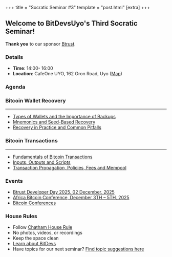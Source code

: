 +++
title = "Socratic Seminar #3"
template = "post.html"
[extra]
+++

## Welcome to BitDevsUyo's Third Socratic Seminar!

**Thank you** to our sponsor [Btrust](https://www.btrust.tech/).


### Details
- **Time**: 14:00- 16:00
- **Location**: CafeOne UYO, 162 Oron Road, Uyo ([Map](https://www.google.com/maps/dir//162+Oron+Rd,+Ewet+Housing+Estate,+Uyo+520102,+Akwa+Ibom/@5.0200907,7.8685155,12.26z/data=!4m8!4m7!1m0!1m5!1m1!1s0x105d575ff4662ecf:0x7887f2f48f1d4d29!2m2!1d7.9378991!2d5.0195906?entry=ttu&g_ep=EgoyMDI1MDUxNS4wIKXMDSoASAFQAw%3D%3D))

### Agenda

### Bitcoin Wallet Recovery
_______________________________________________________________________________
* [Types of Wallets and the Importance of Backups](https://github.com/bitcoinbook/bitcoinbook/blob/develop/ch05_wallets.adoc)
* [Mnemonics and Seed-Based Recovery ](https://github.com/bitcoinbook/bitcoinbook/blob/develop/ch05_wallets.adoc)
* [Recovery in Practice and Common Pitfalls ](https://github.com/bitcoinbook/bitcoinbook/blob/develop/ch05_wallets.adoc)


### Bitcoin Transactions
_______________________________________________________________________________
* [Fundamentals of Bitcoin Transactions](https://github.com/bitcoinbook/bitcoinbook/blob/develop/ch06_transactions.adoc)
* [Inputs, Outputs and Scripts](https://github.com/bitcoinbook/bitcoinbook/blob/develop/ch06_transactions.adoc)
* [Transaction Propagation, Policies, Fees and Mempool](https://github.com/bitcoinbook/bitcoinbook/blob/develop/ch06_transactions.adoc)


### Events
- [Btrust Developer Day 2025, 02 December, 2025](https://clooza.com/events/BTRUSTDEVELOPERDAY) 
- [Africa Bitcoin Conference, December 3TH – 5TH, 2025](https://afrobitcoin.org/)
- [Bitcoin Conferences](https://b.tc/conference/)

### House Rules
- Follow [Chatham House Rule](https://www.chathamhouse.org/about-us/chatham-house-rule)
- No photos, videos, or recordings
- Keep the space clean
- [Learn about BitDevs](https://www.bitdevsuyo.org/about)
- Have topics for our next seminar? [Find topic suggestions here](/about/find-topics)
